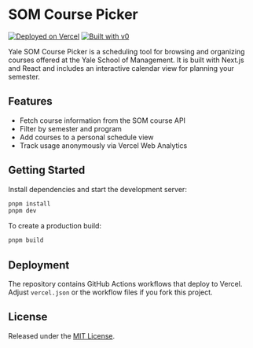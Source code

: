 # SOM Course Picker

[![Deployed on Vercel](https://img.shields.io/badge/Deployed%20on-Vercel-black?style=for-the-badge&logo=vercel)](https://vercel.com/personal-18b67004/v0-yale-som-course-picker)
[![Built with v0](https://img.shields.io/badge/Built%20with-v0.dev-black?style=for-the-badge)](https://v0.dev/chat/projects/AX0giZiARrv)

Yale SOM Course Picker is a scheduling tool for browsing and organizing courses offered at the Yale School of Management. It is built with Next.js and React and includes an interactive calendar view for planning your semester.

## Features

- Fetch course information from the SOM course API
- Filter by semester and program
- Add courses to a personal schedule view
- Track usage anonymously via Vercel Web Analytics

## Getting Started

Install dependencies and start the development server:

```bash
pnpm install
pnpm dev
```

To create a production build:

```bash
pnpm build
```

## Deployment

The repository contains GitHub Actions workflows that deploy to Vercel. Adjust `vercel.json` or the workflow files if you fork this project.

## License

Released under the [MIT License](LICENSE).
